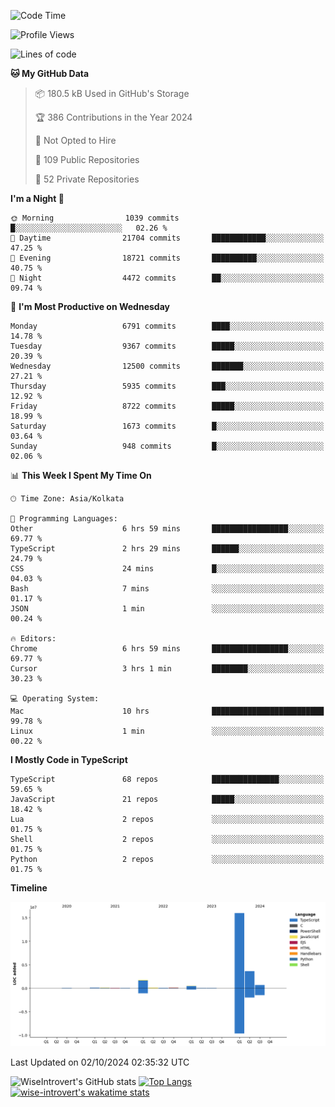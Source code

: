 <!--START_SECTION:waka-->
![Code Time](http://img.shields.io/badge/Code%20Time-1%2C643%20hrs%2029%20mins-blue)

![Profile Views](http://img.shields.io/badge/Profile%20Views-3-blue)

![Lines of code](https://img.shields.io/badge/From%20Hello%20World%20I%27ve%20Written-23.2%20million%20lines%20of%20code-blue)

**🐱 My GitHub Data** 

> 📦 180.5 kB Used in GitHub's Storage 
 > 
> 🏆 386 Contributions in the Year 2024
 > 
> 🚫 Not Opted to Hire
 > 
> 📜 109 Public Repositories 
 > 
> 🔑 52 Private Repositories 
 > 
**I'm a Night 🦉** 

```text
🌞 Morning                1039 commits        █░░░░░░░░░░░░░░░░░░░░░░░░   02.26 % 
🌆 Daytime                21704 commits       ████████████░░░░░░░░░░░░░   47.25 % 
🌃 Evening                18721 commits       ██████████░░░░░░░░░░░░░░░   40.75 % 
🌙 Night                  4472 commits        ██░░░░░░░░░░░░░░░░░░░░░░░   09.74 % 
```
📅 **I'm Most Productive on Wednesday** 

```text
Monday                   6791 commits        ████░░░░░░░░░░░░░░░░░░░░░   14.78 % 
Tuesday                  9367 commits        █████░░░░░░░░░░░░░░░░░░░░   20.39 % 
Wednesday                12500 commits       ███████░░░░░░░░░░░░░░░░░░   27.21 % 
Thursday                 5935 commits        ███░░░░░░░░░░░░░░░░░░░░░░   12.92 % 
Friday                   8722 commits        █████░░░░░░░░░░░░░░░░░░░░   18.99 % 
Saturday                 1673 commits        █░░░░░░░░░░░░░░░░░░░░░░░░   03.64 % 
Sunday                   948 commits         █░░░░░░░░░░░░░░░░░░░░░░░░   02.06 % 
```


📊 **This Week I Spent My Time On** 

```text
🕑︎ Time Zone: Asia/Kolkata

💬 Programming Languages: 
Other                    6 hrs 59 mins       █████████████████░░░░░░░░   69.77 % 
TypeScript               2 hrs 29 mins       ██████░░░░░░░░░░░░░░░░░░░   24.79 % 
CSS                      24 mins             █░░░░░░░░░░░░░░░░░░░░░░░░   04.03 % 
Bash                     7 mins              ░░░░░░░░░░░░░░░░░░░░░░░░░   01.17 % 
JSON                     1 min               ░░░░░░░░░░░░░░░░░░░░░░░░░   00.24 % 

🔥 Editors: 
Chrome                   6 hrs 59 mins       █████████████████░░░░░░░░   69.77 % 
Cursor                   3 hrs 1 min         ████████░░░░░░░░░░░░░░░░░   30.23 % 

💻 Operating System: 
Mac                      10 hrs              █████████████████████████   99.78 % 
Linux                    1 min               ░░░░░░░░░░░░░░░░░░░░░░░░░   00.22 % 
```

**I Mostly Code in TypeScript** 

```text
TypeScript               68 repos            ███████████████░░░░░░░░░░   59.65 % 
JavaScript               21 repos            █████░░░░░░░░░░░░░░░░░░░░   18.42 % 
Lua                      2 repos             ░░░░░░░░░░░░░░░░░░░░░░░░░   01.75 % 
Shell                    2 repos             ░░░░░░░░░░░░░░░░░░░░░░░░░   01.75 % 
Python                   2 repos             ░░░░░░░░░░░░░░░░░░░░░░░░░   01.75 % 
```



**Timeline**

![Lines of Code chart](https://raw.githubusercontent.com/wise-introvert/wise-introvert/master/assets/bar_graph.png)


 Last Updated on 02/10/2024 02:35:32 UTC
<!--END_SECTION:waka-->

![WiseIntrovert's GitHub stats](https://github-readme-stats.vercel.app/api?username=wise-introvert&count_private=true&show_icons=true)
[![Top Langs](https://github-readme-stats.vercel.app/api/top-langs/?username=wise-introvert&langs_count=10)](https://github.com/anuraghazra/github-readme-stats)
[![wise-introvert's wakatime stats](https://github-readme-stats.vercel.app/api/wakatime?username=wiseintrovert)](https://github.com/anuraghazra/github-readme-stats)
